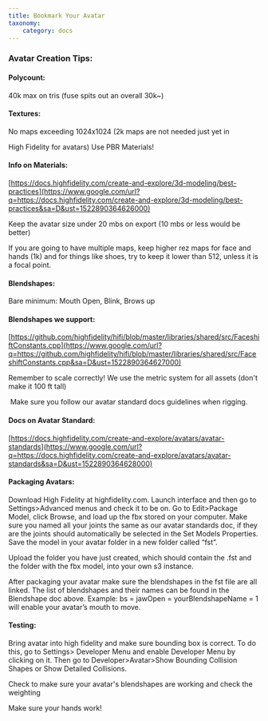 ```yaml
---
title: Bookmark Your Avatar
taxonomy:
    category: docs
---
```


### <span class="c10 c12">Avatar Creation Tips:</span>

#### <span class="c10 c11">Polycount:</span><span class="c2"> </span>

<span class="c2">40k max on tris (fuse spits out an overall 30k~)</span>

<span class="c2"></span>

#### <span class="c6">Textures:</span>

<span class="c2">No maps exceeding 1024x1024 (2k maps are not needed just yet in</span>

<span class="c5">High Fidelity for avatars)</span> <span class="c8">Use PBR Materials!</span>

<span class="c8"></span>

#### <span class="c10">Info on Materials:

</span> <span class="c13">[https://docs.highfidelity.com/create-and-explore/3d-modeling/best-practices](https://www.google.com/url?q=https://docs.highfidelity.com/create-and-explore/3d-modeling/best-practices&sa=D&ust=1522890364626000)</span>

<span class="c2"></span>

<span class="c2">Keep the avatar size under 20 mbs on export (10 mbs or less would be better)</span>

<span class="c2"></span>

<span class="c2">If you are going to have multiple maps, keep higher rez maps for face and hands (1k) and for things like shoes, try to keep it lower than 512, unless it is a focal point.</span>

<span class="c2"></span>

#### <span class="c6">Blendshapes:</span>

<span class="c2">Bare minimum: Mouth Open, Blink, Brows up</span>

<span class="c2"></span>

#### <span class="c10 c11">Blendshapes we support:

</span> <span class="c7">[https://github.com/highfidelity/hifi/blob/master/libraries/shared/src/FaceshiftConstants.cpp](https://www.google.com/url?q=https://github.com/highfidelity/hifi/blob/master/libraries/shared/src/FaceshiftConstants.cpp&sa=D&ust=1522890364627000)</span>

<span class="c7">[](https://www.google.com/url?q=https://github.com/highfidelity/hifi/blob/master/libraries/shared/src/FaceshiftConstants.cpp&sa=D&ust=1522890364627000)</span>

<span class="c2">Remember to scale correctly! We use the metric system for all assets (don't make it 100 ft tall)</span>

<span class="c2"></span>

<span class="c2"> Make sure you follow our avatar standard docs guidelines when rigging.</span>

<span class="c2"></span>

#### <span class="c6">Docs on Avatar Standard:</span>

<span class="c7">[https://docs.highfidelity.com/create-and-explore/avatars/avatar-standards](https://www.google.com/url?q=https://docs.highfidelity.com/create-and-explore/avatars/avatar-standards&sa=D&ust=1522890364628000)</span>

<span class="c7">[](https://www.google.com/url?q=https://docs.highfidelity.com/create-and-explore/avatars/avatar-standards&sa=D&ust=1522890364628000)</span>

#### <span class="c6">Packaging Avatars:</span>

<span class="c5">Download High Fidelity at highfidelity.com. Launch interface and then go to Settings>Advanced menus and check it to be on. Go to</span><span class="c2"> Edit>Package Model, click Browse, and load up the fbx stored on your computer. Make sure you named all your joints the same as our avatar standards doc, if they are the joints should automatically be selected in the Set Models Properties. Save the model in your avatar folder in a new folder called “fst”.</span>

<span class="c5">Upl</span><span class="c5">oad the folder you have just created, which should contain the .fst and the folder with the fbx model, into your</span> <span class="c5">own s3 instance</span><span class="c2">.</span>

<span class="c2"></span>

<span class="c5">After packaging your avatar make sure the blendshapes in the fst file are all linked.</span><span class="c2"> The list of blendshapes and their names can be found in the Blendshape doc above. Example: bs = jawOpen = yourBlendshapeName = 1 will enable your avatar’s mouth to move.</span>

<span class="c2"></span>

#### <span class="c6">Testing:</span>

<span class="c2"></span>

<span class="c2">Bring avatar into high fidelity and make sure bounding box is correct. To do this, go to Settings> Developer Menu and enable Developer Menu by clicking on it. Then go to Developer>Avatar>Show Bounding Collision Shapes or Show Detailed Collisions.</span>

<span class="c2"></span>

<span class="c2">Check to make sure your avatar's blendshapes are working and check the weighting</span>

<span class="c2"></span>

<span class="c5">Make sure your hands work!</span>
